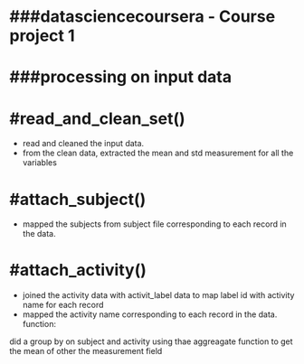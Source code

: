 ###datasciencecoursera - Course project 1
======================================

###processing on input data
=========================
#read_and_clean_set()
=========================
- read and cleaned the input data.
- from the clean data, extracted the mean and std measurement for all the variables

#attach_subject()
=========================
- mapped the subjects from subject file corresponding to each record in the data.

#attach_activity()
=========================
- joined the activity data with activit_label data to map label id with activity name for each record
- mapped the activity name corresponding to each record in the data. function: 

did a group by on subject and activity using thae aggreagate function to get the mean of other the measurement field
